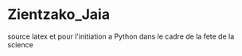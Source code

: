 Zientzako_Jaia
==============

source latex et pour l'initiation a Python dans le cadre de
la fete de la science
